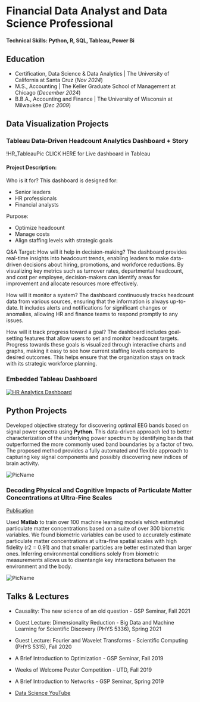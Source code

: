 # Financial Data Analyst and Data Science Professional
#### Technical Skills: Python, R, SQL, Tableau, Power Bi
## Education
- Certification, Data Science & Data Analytics | The University of California at Santa Cruz (_Nov 2024_)								       		
- M.S., Accounting	| The Keller Graduate School of Management at Chicago (_December 2024_)	 			        		
- B.B.A., Accounting and Finance | The University of Wisconsin at Milwaukee (_Dec 2009_)

## Data Visualization Projects
### Tableau Data-Driven Headcount Analytics Dashboard + Story
!HR_TableauPic
CLICK HERE for Live dashboard in Tableau

#### Project Description:
Who is it for? This dashboard is designed for:
- Senior leaders
- HR professionals
- Financial analysts

Purpose:
- Optimize headcount
- Manage costs
- Align staffing levels with strategic goals

Q&A Target:
How will it help in decision-making? The dashboard provides real-time insights into headcount trends, enabling leaders to make data-driven decisions about hiring, promotions, and workforce reductions. By visualizing key metrics such as turnover rates, departmental headcount, and cost per employee, decision-makers can identify areas for improvement and allocate resources more effectively.

How will it monitor a system?
The dashboard continuously tracks headcount data from various sources, ensuring that the information is always up-to-date. It includes alerts and notifications for significant changes or anomalies, allowing HR and finance teams to respond promptly to any issues.

How will it track progress toward a goal?
The dashboard includes goal-setting features that allow users to set and monitor headcount targets. Progress towards these goals is visualized through interactive charts and graphs, making it easy to see how current staffing levels compare to desired outcomes. This helps ensure that the organization stays on track with its strategic workforce planning.

### Embedded Tableau Dashboard
<div class='tableauPlaceholder' id='viz1727387480488' style='position: relative'>
    <noscript>
        <a href='#'>
            <img alt='HR Analytics Dashboard' src='https://public.tableau.com/static/images/Ti/TigerLinesHeadcountManagement2024HR_Dashboard_17273873024050/HRAnalyticsDashboard/1_rss.png' style='border: none' />
        </a>
    </noscript>
    <object class='tableauViz' style='display:none;'>
        <param name='host_url' value='https%3A%2F%2Fpublic.tableau.com%2F' />
        <param name='embed_code_version' value='3' />
        <param name='site_root' value='' />
        <param name='name' value='TigerLinesHeadcountManagement2024HR_Dashboard_17273873024050/HRAnalyticsDashboard' />
        <param name='tabs' value='no' />
        <param name='toolbar' value='yes' />
        <param name='static_image' value='https://public.tableau.com/static/images/Ti/TigerLinesHeadcountManagement2024HR_Dashboard_17273873024050/HRAnalyticsDashboard/1.png' />
        <param name='animate_transition' value='yes' />
        <param name='display_static_image' value='yes' />
        <param name='display_spinner' value='yes' />
        <param name='display_overlay' value='yes' />
        <param name='display_count' value='yes' />
        <param name='language' value='en-US' />
    </object>
</div>
<script type='text/javascript'>
    var divElement = document.getElementById('viz1727387480488');
    var vizElement = divElement.getElementsByTagName('object')[0];
    if (divElement.offsetWidth > 800) {
        vizElement.style.width='1580px';
        vizElement.style.height='927px';
    } else if (divElement.offsetWidth > 500) {
        vizElement.style.width='1580px';
        vizElement.style.height='927px';
    } else {
        vizElement.style.width='100%';
        vizElement.style.height='2477px';
    }
    var scriptElement = document.createElement('script');
    scriptElement.src = 'https://public.tableau.com/javascripts/api/viz_v1.js';
    vizElement.parentNode.insertBefore(scriptElement, vizElement);
</script>



## Python Projects
Developed objective strategy for discovering optimal EEG bands based on signal power spectra using **Python**. This data-driven approach led to better characterization of the underlying power spectrum by identifying bands that outperformed the more commonly used band boundaries by a factor of two. The proposed method provides a fully automated and flexible approach to capturing key signal components and possibly discovering new indices of brain activity.

![PicName](/breadcrums/to/my/fileassets/img/PicName.jpeg)

### Decoding Physical and Cognitive Impacts of Particulate Matter Concentrations at Ultra-Fine Scales
[Publication](https://www.addmyfile)

Used **Matlab** to train over 100 machine learning models which estimated particulate matter concentrations based on a suite of over 300 biometric variables. We found biometric variables can be used to accurately estimate particulate matter concentrations at ultra-fine spatial scales with high fidelity (r2 = 0.91) and that smaller particles are better estimated than larger ones. Inferring environmental conditions solely from biometric measurements allows us to disentangle key interactions between the environment and the body.

![PicName](/breadcrums/to/my/fileassets/img/PicName.jpeg)

## Talks & Lectures
- Causality: The new science of an old question - GSP Seminar, Fall 2021
- Guest Lecture: Dimensionality Reduction - Big Data and Machine Learning for Scientific Discovery (PHYS 5336), Spring 2021
- Guest Lecture: Fourier and Wavelet Transforms - Scientific Computing (PHYS 5315), Fall 2020
- A Brief Introduction to Optimization - GSP Seminar, Fall 2019
- Weeks of Welcome Poster Competition - UTD, Fall 2019
- A Brief Introduction to Networks - GSP Seminar, Spring 2019

- [Data Science YouTube](https://www.addmyfile)

